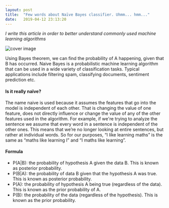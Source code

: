 ```yaml
---
layout: post
title:  "Few words about Naïve Bayes classifier. Uhmm... hmm..."
date:   2019-04-12 23:13:20
---
```


*I write this article in order to better understand commonly used machine learning algorithms*

![cover image](https://akinariobi.github.io/assets/img/naive-bayes/1.png)

Using Bayes theorem, we can find the probability of A happening, given that B has occurred. Naive Bayes is a probabilistic machine learning algorithm that can be used in a wide variety of classification tasks. Typical applications include filtering spam, classifying documents, sentiment prediction etc.


#### Is it really naïve?

The name naive is used because it assumes the features that go into the model is independent
of each other. That is changing the value of one feature, does not directly influence
 or change the value of any of the other features used in the algorithm.
For example, if we're trying to analyze the sentence we assume that every word in a sentence is independent of the other ones. This means that we’re no longer looking at entire sentences, but rather at individual words. So for our purposes, “I like learning maths” is the same as “maths like learning I” and “I maths like learning”.

#### Formula

* P(A|B): the probability of hypothesis A given the data B. This is known as posterior probability.
* P(B|A): the probability of data B given that the hypothesis A was true. This is known as posterior probability.
* P(A): the probability of hypothesis A being true (regardless of the data). This is known as the prior probability of A.
* P(B): the probability of the data (regardless of the hypothesis). This is known as the prior probability.


[wco]: http://www.wcoomd.org/en/topics/facilitation/instrument-and-tools/tools/single-window-guidelines.aspx
